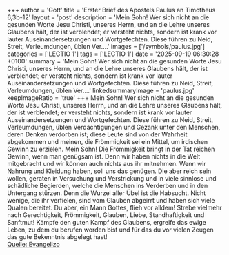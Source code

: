 +++
author = 'Gott'
title = 'Erster Brief des Apostels Paulus an Timotheus 6,3b-12'
layout = 'post'
description = 'Mein Sohn! Wer sich nicht an die gesunden Worte Jesu Christi, unseres Herrn, und an die Lehre unseres Glaubens hält, der ist verblendet; er versteht nichts, sondern ist krank vor lauter Auseinandersetzungen und Wortgefechten. Diese führen zu Neid, Streit, Verleumdungen, üblen Ver....'
images = ['/symbols/paulus.jpg']
categories = ['LECTIO 1']
tags = ['LECTIO 1']
date = '2025-09-19 06:30:28 +0100'
summary = 'Mein Sohn! Wer sich nicht an die gesunden Worte Jesu Christi, unseres Herrn, und an die Lehre unseres Glaubens hält, der ist verblendet; er versteht nichts, sondern ist krank vor lauter Auseinandersetzungen und Wortgefechten. Diese führen zu Neid, Streit, Verleumdungen, üblen Ver....'
linkedsummaryImage = 'paulus.jpg'
keepImageRatio = 'true'
+++
Mein Sohn! Wer sich nicht an die gesunden Worte Jesu Christi, unseres Herrn, und an die Lehre unseres Glaubens hält,
der ist verblendet; er versteht nichts, sondern ist krank vor lauter Auseinandersetzungen und Wortgefechten. Diese führen zu Neid, Streit, Verleumdungen,
üblen Verdächtigungen und Gezänk unter den Menschen, deren Denken verdorben ist; diese Leute sind von der Wahrheit abgekommen und meinen, die Frömmigkeit sei ein Mittel, um irdischen Gewinn zu erzielen.<!--more-->
Mein Sohn! Die Frömmigkeit bringt in der Tat reichen Gewinn, wenn man genügsam ist.
Denn wir haben nichts in die Welt mitgebracht und wir können auch nichts aus ihr mitnehmen.
Wenn wir Nahrung und Kleidung haben, soll uns das genügen.
Die aber reich sein wollen, geraten in Versuchung und Verstrickung und in viele sinnlose und schädliche Begierden, welche die Menschen ins Verderben und in den Untergang stürzen.
Denn die Wurzel aller Übel ist die Habsucht. Nicht wenige, die ihr verfielen, sind vom Glauben abgeirrt und haben sich viele Qualen bereitet.
Du aber, ein Mann Gottes, flieh vor alldem! Strebe vielmehr nach Gerechtigkeit, Frömmigkeit, Glauben, Liebe, Standhaftigkeit und Sanftmut!
Kämpfe den guten Kampf des Glaubens, ergreife das ewige Leben, zu dem du berufen worden bist und für das du vor vielen Zeugen das gute Bekenntnis abgelegt hast!<br> [Quelle: Evangelizo](https://evangeliumtagfuertag.org/DE/gospel)